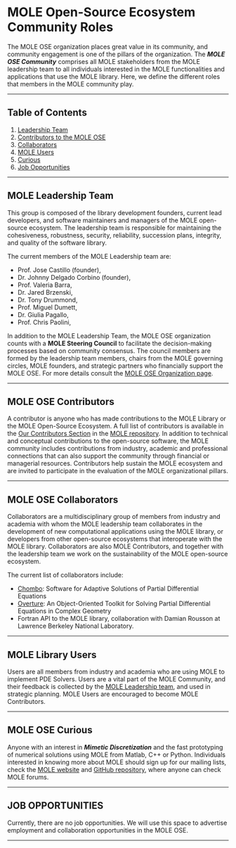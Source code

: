 # MOLE Open-Source Ecosystem Community Roles

The MOLE OSE organization places great value in its community, and community engagement is one of the pillars of the organization. The **_MOLE OSE Community_** comprises all MOLE stakeholders from the MOLE leadership team to all individuals interested in the MOLE functionalities and applications that use the MOLE library. Here, we define the different roles that members in the MOLE community play.

---

## Table of Contents

1. [Leadership Team](#mole-leadership-team)
2. [Contributors to the MOLE OSE](#mole-ose-contributors)
3. [Collaborators](#mole-ose-collaborators)
4. [MOLE Users](#mole-library-users)
5. [Curious](#mole-ose-curious)
6. [Job Opportunities](#job-opportunities)

---

## MOLE Leadership Team

This group is composed of the library development founders, current lead developers, and software maintainers and managers of the MOLE open-source ecosystem. The leadership team is responsible for maintaining the cohesiveness, robustness, security, reliability, succession plans, integrity, and quality of the software library.

The current members of the MOLE Leadership team are:

- Prof. Jose Castillo (founder),
- Dr. Johnny Delgado Corbino (founder),
- Prof. Valeria Barra,
- Dr. Jared Brzenski,
- Dr. Tony Drummond,
- Prof. Miguel Dumett,
- Dr. Giulia Pagallo,
- Prof. Chris Paolini,

In addition to the MOLE Leadership Team, the MOLE OSE organization counts with a **MOLE Steering Council** to facilitate the decision-making processes based on community consensus. The council members are formed by the leadership team members, chairs from the MOLE governing circles, MOLE founders, and strategic partners who financially support the MOLE OSE. For more details consult the [MOLE OSE Organization page](doc/sphinx/source/intros/ose_organization_wrapper.md).

---

## MOLE OSE Contributors

A contributor is anyone who has made contributions to the MOLE Library or the MOLE Open-Source Ecosystem.  A full list of contributors is available in the [Our Contributors Section](https://mole-docs.readthedocs.io/en/main/intros/contributing_wrapper.html) in the [MOLE repository](http://mole-docs.readthedocs.io). In addition to technical and conceptual contributions to the open-source software, the MOLE community includes contributions from industry, academic and professional connections that can also support the community through financial or managerial resources. Contributors help sustain the MOLE ecosystem and are invited to participate in the evaluation of the MOLE organizational pillars.

---

## MOLE OSE Collaborators

Collaborators are a multidisciplinary group of members from industry and academia with whom the MOLE leadership team collaborates in the development of new computational applications using the MOLE library, or developers from other open-source ecosystems that interoperate with the MOLE library.  Collaborators are also MOLE Contributors, and together with the leadership team we work on the sustainability of the MOLE open-source ecosystem.  

The current list of collaborators include:

- [Chombo](https://commons.lbl.gov/spaces/chombo/pages/73468344/Chombo+-+Software+for+Adaptive+Solutions+of+Partial+Differential+Equations): Software for Adaptive Solutions of Partial Differential Equations
- [Overture](https://www.overtureframework.org/): An Object-Oriented Toolkit for Solving Partial Differential Equations in Complex Geometry
- Fortran API to the MOLE library, collaboration with Damian Rousson at Lawrence Berkeley National Laboratory.

---

## MOLE Library Users

Users are all members from industry and academia who are using MOLE to implement PDE Solvers. Users are a vital part of the MOLE Community, and their feedback is collected by the [MOLE Leadership team](#mole-leadership-team), and used in strategic planning. MOLE Users are encouraged to become MOLE Contributors.

---

## MOLE OSE Curious

Anyone with an interest in **_Mimetic Discretization_** and the fast prototyping of numerical solutions using MOLE from Matlab, C++ or Python. Individuals interested in knowing more about MOLE should sign up for our mailing lists, check the [MOLE website](https://mole-docs.readthedocs.io/) and [GitHub repository](https://github.com/csrc-sdsu/mole), where anyone can check MOLE forums.

---

## JOB OPPORTUNITIES

Currently, there are no job opportunities. We will use this space to advertise employment and collaboration opportunities in the MOLE OSE.

---
